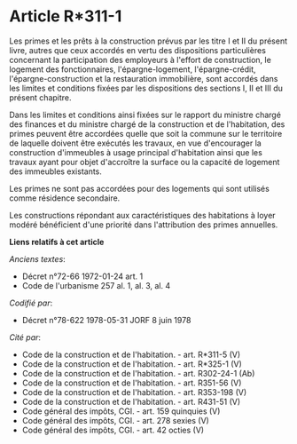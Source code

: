 # Article R*311-1

Les primes et les prêts à la construction prévus par les titre I et II du présent livre, autres que ceux accordés en vertu
des dispositions particulières concernant la participation des employeurs à l'effort de construction, le logement des
fonctionnaires, l'épargne-logement, l'épargne-crédit, l'épargne-construction et la restauration immobilière, sont accordés
dans les limites et conditions fixées par les dispositions des sections I, II et III du présent chapitre.

Dans les limites et conditions ainsi fixées sur le rapport du ministre chargé des finances et du ministre chargé de la
construction et de l'habitation, des primes peuvent être accordées quelle que soit la commune sur le territoire de laquelle
doivent être exécutés les travaux, en vue d'encourager la construction d'immeubles à usage principal d'habitation ainsi que
les travaux ayant pour objet d'accroître la surface ou la capacité de logement des immeubles existants.

Les primes ne sont pas accordées pour des logements qui sont utilisés comme résidence secondaire.

Les constructions répondant aux caractéristiques des habitations à loyer modéré bénéficient d'une priorité dans l'attribution
des primes annuelles.

**Liens relatifs à cet article**

_Anciens textes_:

  - Décret n°72-66 1972-01-24 art. 1
  - Code de l'urbanisme 257 al. 1, al. 3, al. 4

_Codifié par_:

  - Décret n°78-622 1978-05-31 JORF 8 juin 1978

_Cité par_:

  - Code de la construction et de l'habitation. - art. R*311-5 (V)
  - Code de la construction et de l'habitation. - art. R*325-1 (V)
  - Code de la construction et de l'habitation. - art. R302-24-1 (Ab)
  - Code de la construction et de l'habitation. - art. R351-56 (V)
  - Code de la construction et de l'habitation. - art. R353-198 (V)
  - Code de la construction et de l'habitation. - art. R431-51 (V)
  - Code général des impôts, CGI. - art. 159 quinquies (V)
  - Code général des impôts, CGI. - art. 278 sexies (V)
  - Code général des impôts, CGI. - art. 42 octies (V)
